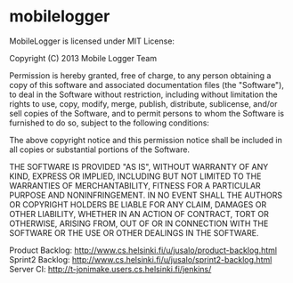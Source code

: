 mobilelogger
============

MobileLogger is licensed under MIT License:

Copyright (C) 2013 Mobile Logger Team

Permission is hereby granted, free of charge, to any person obtaining a copy of this software and associated documentation files (the "Software"), to deal in the Software without restriction, including without limitation the rights to use, copy, modify, merge, publish, distribute, sublicense, and/or sell copies of the Software, and to permit persons to whom the Software is furnished to do so, subject to the following conditions:

The above copyright notice and this permission notice shall be included in all copies or substantial portions of the Software.

THE SOFTWARE IS PROVIDED "AS IS", WITHOUT WARRANTY OF ANY KIND, EXPRESS OR IMPLIED, INCLUDING BUT NOT LIMITED TO THE WARRANTIES OF MERCHANTABILITY, FITNESS FOR A PARTICULAR PURPOSE AND NONINFRINGEMENT. IN NO EVENT SHALL THE AUTHORS OR COPYRIGHT HOLDERS BE LIABLE FOR ANY CLAIM, DAMAGES OR OTHER LIABILITY, WHETHER IN AN ACTION OF CONTRACT, TORT OR OTHERWISE, ARISING FROM, OUT OF OR IN CONNECTION WITH THE SOFTWARE OR THE USE OR OTHER DEALINGS IN THE SOFTWARE.

Product Backlog:	http://www.cs.helsinki.fi/u/jusalo/product-backlog.html
Sprint2 Backlog:	http://www.cs.helsinki.fi/u/jusalo/sprint2-backlog.html
Server CI:		http://t-jonimake.users.cs.helsinki.fi/jenkins/
